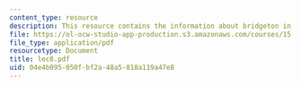 ```yaml
---
content_type: resource
description: This resource contains the information about bridgeton in this course.
file: https://ol-ocw-studio-app-production.s3.amazonaws.com/courses/15-963-management-accounting-and-control-spring-2007/04e4b095050fbf2a48a5818a119a47e8_lec8.pdf
file_type: application/pdf
resourcetype: Document
title: lec8.pdf
uid: 04e4b095-050f-bf2a-48a5-818a119a47e8
---
```

